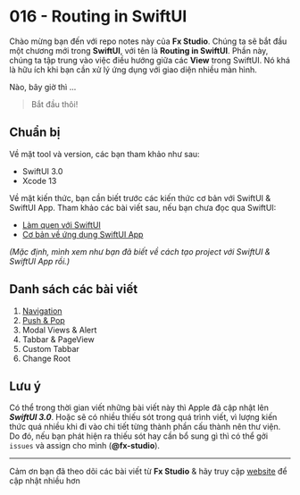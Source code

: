 # 016 - Routing in SwiftUI

Chào mừng bạn đến với repo notes này của **Fx Studio**. Chúng ta sẽ bắt đầu một chương mới trong **SwiftUI**, với tên là **Routing in SwiftUI**. Phần này, chúng ta tập trung vào việc điều hướng giữa các **View** trong SwiftUI. Nó khá là hữu ích khi bạn cần xử lý ứng dụng với giao diện nhiều màn hình.

Nào, bây giờ thì ...

> Bắt đầu thôi!

## Chuẩn bị

Về mặt tool và version, các bạn tham khảo như sau:

- SwiftUI 3.0
- Xcode 13

Về mặt kiến thức, bạn cần biết trước các kiến thức cơ bản với SwiftUI & SwiftUI App. Tham khảo các bài viết sau, nếu bạn chưa đọc qua SwiftUI:

- [Làm quen với SwiftUI](https://fxstudio.dev/swiftui-phan-1-lam-quen-voi-swiftui/)
- [Cơ bản về ứng dụng SwiftUI App](https://fxstudio.dev/swiftui-phan-2-co-ban-ve-ung-dung-swiftui-app/)

*(Mặc định, mình xem như bạn đã biết về cách tạo project với SwiftUI & SwiftUI App rồi.)*

## Danh sách các bài viết

1. [Navigation](./01_Navigation.md)
2. [Push & Pop](./02_Push_Pop.md)
3. Modal Views & Alert
4. Tabbar & PageView
5. Custom Tabbar
6. Change Root

## Lưu ý

Có thể trong thời gian viết những bài viết này thì Apple đã cập nhật lên ***SwiftUI 3.0***. Hoặc sẽ có nhiều thiếu sót trong quá trình viết, vì lượng kiến thức quá nhiều khi đi vào chi tiết từng thành phần cấu thành nên thư viện. Do đó, nếu bạn phát hiện ra thiếu sót hay cần bổ sung gì thì có thể gởi `issues` và assign cho mình (**@fx-studio**).

---

Cảm ơn bạn đã theo dõi các bài viết từ **Fx Studio** & hãy truy cập [website](https://fxstudio.dev/) để cập nhật nhiều hơn
